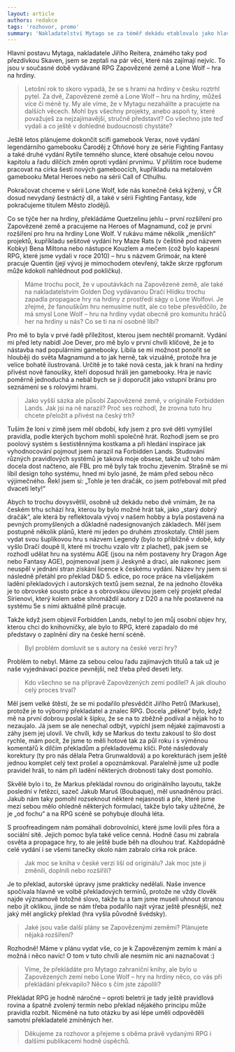 ```yaml
---
layout: article
authors: redakce
tags: 'rozhovor, promo'
summary: 'Nakladatelství Mytago se za téměř dekádu etablovalo jako hlavní vydavatel na české RPG scéně a vše začalo už jeho první publikací, příručkou pro hru Příběhy Impéria. Vydává však nejen hry na hrdiny a rozšíření pro ně, ale také gamebooky (zejména nostalgií čpící sérii Lone Wolf, ale zdaleka nejen tu). Stranou nestojí ani beletristické texty, například romány a povídky ze světa pro hry na hrdiny Asterionu, a okrajově Mytago zabrousí i do oblasti deskových a karetních her, či dokonce ke stavbě domu svépomocí.'
---
```


Hlavní postavu Mytaga, nakladatele Jiřího Reitera, známého taky pod přezdívkou Skaven, jsem se zeptali na pár věcí, které nás zajímají nejvíc. To jsou v současné době vydávané RPG Zapovězené země a Lone Wolf – hra na hrdiny.

>Letošní rok to skoro vypadá, že se s hrami na hrdiny v česku roztrhl pytel. Za dvě, Zapovězené země a Lone Wolf – hru na hrdiny, můžeš více či méně ty. My ale víme, že v Mytagu nezahálíte a pracujete na dalších věcech. Mohl bys všechny projekty, anebo aspoň ty, které považuješ za nejzajímavější, stručně představit? Co všechno jste teď vydali a co ještě v dohledné budoucnosti chystáte?

Ještě letos plánujeme dokončit scifi gamebook Verax, nové vydání legendárního gamebooku Čaroděj z Ohňové hory ze série Fighting Fantasy a také druhé vydání Rytíře temného slunce, které obsahuje celou novou kapitolu a řadu dílčích změn oproti vydání prvnímu. V příštím roce budeme pracovat na cirka šesti nových gameboocích, kupříkladu na metalovém gamebooku Metal Heroes nebo na sérii Call of Cthulhu.

Pokračovat chceme v sérii Lone Wolf, kde nás konečně čeká kýžený, v ČR dosud nevydaný šestnáctý díl, a také v sérii Fighting Fantasy, kde pokračujeme titulem Město zlodějů.

Co se týče her na hrdiny, překládáme Quetzelinu jehlu – první rozšíření pro Zapovězené země a pracujeme na Heroes of Magnamund, což je první rozšíření pro hru na hrdiny Lone Wolf. V rukávu máme několik „menších“ projektů, kupříkladu sešitové vydání hry Maze Rats (v češtině pod názvem Kobky) Bena Miltona nebo nástupce Kouzlem a mečem (což bylo kapesní RPG, které jsme vydali v roce 2010) – hru s názvem Grimoár, na které pracuje Quentin (její vývoj je mimochodem otevřený, takže skrze rpgforum může kdokoli nahlédnout pod pokličku).

>Máme trochu pocit, že v upoutávkách na Zapovězené země, ale také na nakladatelstvím Golden Dog vydávanou Dračí Hlídku trochu zapadla propagace hry na hrdiny z prostředí ságy o Lone Wolfovi. Je zřejmé, že fanouškům hru nemusíme nutit, ale co tebe přesvědčilo, že má smysl Lone Wolf – hru na hrdiny vydat obecně pro komunitu hráčů her na hrdiny u nás? Co se ti na ní osobně líbí?


Pro mě to byla v prvé řadě příležitost, kterou jsem nechtěl promarnit. Vydání mi před lety nabídl Joe Dever, pro mě bylo v první chvíli klíčové, že je to nástavba nad populárními gamebooky. Líbila se mi možnost ponořit se hlouběji do světa Magnamund a to jak herně, tak vizuálně, protože hra je velice bohatě ilustrovaná. Určitě je to také nová cesta, jak k hraní na hrdiny přivést nové fanoušky, kteří doposud hráli jen gamebooky. Hra je navíc poměrně jednoduchá a nebál bych se ji doporučit jako vstupní bránu pro seznámení se s rolovými hrami.

>Jako vyšší sázka ale působí Zapovězené země, v originále Forbidden Lands. Jak jsi na ně narazil? Proč ses rozhodl, že zrovna tuto hru chcete přeložit a přivést na český trh?

Tuším že loni v zimě jsem měl období, kdy jsem z pro své děti vymýšlel pravidla, podle kterých bychom mohli společně hrát. Rozhodl jsem se pro poolový systém s šestistěnnýma kostkama a při hledání inspirace jak vyhodnocování pojmout jsem narazil na Forbidden Lands. Studování různých pravidlových systémů je taková moje obsese, takže už toho mám docela dost načteno, ale FBL pro mě byly tak trochu zjevením. Strašně se mi líbil design toho systému, hned mi bylo jasné, že mám před sebou něco výjimečného. Řekl jsem si: „Tohle je ten dračák, co jsem potřeboval mít před dvaceti lety!“

Abych to trochu dovysvětlil, osobně už dekádu nebo dvě vnímám, že na českém trhu schází hra, kterou by bylo možné hrát tak, jako „starý dobrý dračák“, ale která by reflektovala vývoj v našem hobby a byla postavená na pevných promyšlených a důkladně nadesignovaných základech. Měl jsem postupně několik plánů, které mi jeden po druhém ztroskotaly. Chtěl jsem vydat svou šuplíkovou hru s názvem Legendy (bylo to přibližně v době, kdy vyšlo Dračí doupě II, které mi trochu vzalo vítr z plachet), pak jsem se rozhodl udělat hru na systému AGE (jsou na něm postaveny hry Dragon Age nebo Fantasy AGE), pojmenoval jsem ji Jeskyně a draci, ale nakonec jsem neuspěl v jednání stran získání licence k českému vydání. Název hry jsem si následně přetáhl pro překlad D&D 5. edice, po roce práce na všelijakém ladění překladových i autorských textů jsem seznal, že na jednoho člověka je to obrovské sousto práce a s obrovskou úlevou jsem celý projekt předal Sirienovi, který kolem sebe shromáždil autory z D20 a na hře postavené na systému 5e s nimi aktuálně pilně pracuje.

Takže když jsem objevil Forbidden Lands, nebyl to jen můj osobní objev hry, kterou chci do knihovničky, ale bylo to RPG, které zapadalo do mé představy o zaplnění díry na české herní scéně.

>Byl problém domluvit se s autory na české verzi hry?

Problém to nebyl. Máme za sebou celou řadu zajímavých titulů a tak už je naše vyjednávací pozice pevnější, než třeba před deseti lety. 

>Kdo všechno se na přípravě Zapovězených zemí podílel? A jak dlouho celý proces trval?

Měl jsem velké štěstí, že se mi podařilo přesvědčit Jiřího Petrů (Markuse), protože je to výborný překladatel a znalec RPG. Docela „pěkné“ bylo, když mě na první dobrou poslal k šípku, že se na to zběžně podíval a nějak ho to nezaujalo. Já jsem se ale nenechal odbýt, vypíchl jsem nějaké zajímavosti a záhy jsem jej ulovil. Ve chvíli, kdy se Markus do textu zakousl to šlo dost rychle, mám pocit, že jsme to měli hotové tak za půl roku i s výměnou komentářů k dílčím překladům a překladovému klíči. Poté následovaly korektury (ty pro nás dělala Petra Grunwaldová) a po korekturách jsem ještě jednou komplet celý text prošel a opoznámkoval. Paralelně jsme už podle pravidel hráli, to nám při ladění některých drobností taky dost pomohlo.

Skvělé bylo i to, že Markus překládal rovnou do originálního layoutu, takže poslední v řetězci, sazeč Jakub Maruš (Boubaque), měl usnadněnou práci. Jakub nám taky pomohl rozseknout některé nejasnosti a pře, které jsme mezi sebou mělo ohledně některých formulací, takže bylo taky užitečné, že je „od fochu“ a na RPG scéně se pohybuje dlouhá léta.

S proofreadingem nám pomáhali dobrovolníci, které jsme lovili přes fóra a sociální sítě. Jejich pomoc byla také velice cenná. Hodně času mi zabrala osvěta a propagace hry, to ale ještě bude běh na dlouhou trať. Každopádně celé vydání i se všemi tanečky okolo nám zabralo cirka rok práce. 

>Jak moc se kniha v české verzi liší od originálu? Jak moc jste ji změnili, doplnili nebo rozšířili?

Je to překlad, autorské úpravy jsme prakticky nedělali. Naše invence spočívala hlavně ve volbě překladových termínů, protože ne vždy člověk najde významově totožné slovo, takže tu a tam jsme museli uhnout stranou nebo jít oklikou, jinde se nám třeba podařilo najít výraz ještě přesnější, než jaký měl anglický překlad (hra vyšla původně švédsky).

>Jaké jsou vaše další plány se Zapovězenými zeměmi? Plánujete nějaká rozšíření?

Rozhodně! Máme v plánu vydat vše, co je k Zapovězeným zemím k mání a možná i něco navíc! O tom v tuto chvíli ale nesmím nic ani naznačovat :)

>Víme, že překládáte pro Mytago zahraniční knihy, ale bylo u Zapovězených zemí nebo Lone Wolf – hry na hrdiny něco, co vás při překládání překvapilo? Něco s čím jste zápolili?

Překládat RPG je hodně náročné – oproti beletrii je tady ještě pravidlová rovina a špatně zvolený termín nebo překlad nějakého principu může pravidla rozbít. Nicméně na tuto otázku by asi lépe uměli odpověděli samotní překladatelé zmíněných her. 

>Děkujeme za rozhovor a přejeme s oběma právě vydanými RPG i dalšími publikacemi hodně úspěchů.
